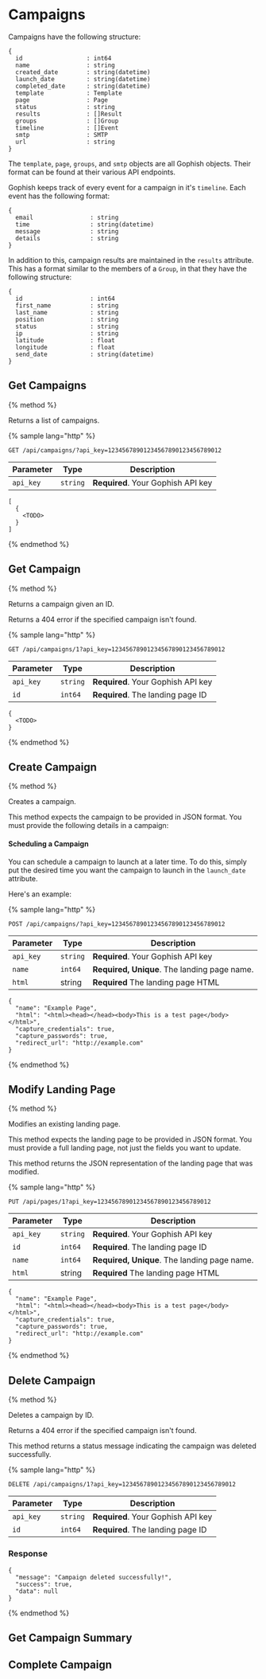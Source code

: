 # Campaigns

Campaigns have the following structure:

```
{
  id                  : int64
  name                : string
  created_date        : string(datetime)
  launch_date         : string(datetime)
  completed_date      : string(datetime)
  template            : Template
  page                : Page
  status              : string
  results             : []Result
  groups              : []Group
  timeline            : []Event
  smtp                : SMTP
  url                 : string
}
```

The `template`, `page`, `groups`, and `smtp` objects are all Gophish objects. Their format can be found at their various API endpoints.

Gophish keeps track of every event for a campaign in it's `timeline`. Each event has the following format:

```
{
  email                : string
  time                 : string(datetime)
  message              : string
  details              : string
}
```

In addition to this, campaign results are maintained in the `results` attribute. This has a format similar to the members of a `Group`, in that they have the following structure:

```
{
  id                   : int64
  first_name           : string
  last_name            : string
  position             : string
  status               : string
  ip                   : string
  latitude             : float
  longitude            : float
  send_date            : string(datetime)
}
```

## Get Campaigns
{% method %}

Returns a list of campaigns.

{% sample lang="http" %}
```http
GET /api/campaigns/?api_key=12345678901234567890123456789012
```
| Parameter | Type | Description |
| --------- | ---- | ----------- |
| `api_key` | `string` | **Required**. Your Gophish API key |

```
[
  {
    <TODO>
  }
]
```
{% endmethod %}

## Get Campaign
{% method %}

Returns a campaign given an ID. 

Returns a 404 error if the specified campaign isn't found.

{% sample lang="http" %}
```http
GET /api/campaigns/1?api_key=12345678901234567890123456789012
```
| Parameter | Type | Description |
| --------- | ---- | ----------- |
| `api_key` | `string` | **Required**. Your Gophish API key |
| `id`      | `int64`  | **Required**. The landing page ID  |

```
{
  <TODO>
}
```
{% endmethod %}

## Create Campaign
{% method %}

Creates a campaign.

This method expects the campaign to be provided in JSON format. You must provide the following details in a campaign:

<TODO>

#### Scheduling a Campaign

You can schedule a campaign to launch at a later time. To do this, simply put the desired time you want the campaign to launch in the `launch_date` attribute.

Here's an example:

{% sample lang="http" %}
```http
POST /api/campaigns/?api_key=12345678901234567890123456789012
```
| Parameter | Type | Description |
| --------- | ---- | ----------- |
| `api_key` | `string` | **Required**. Your Gophish API key |
| `name`      | `int64`  | **Required, Unique**. The landing page name.|
| `html` | string | **Required** The landing page HTML |

```
{
  "name": "Example Page",
  "html": "<html><head></head><body>This is a test page</body></html>",
  "capture_credentials": true,
  "capture_passwords": true,
  "redirect_url": "http://example.com"
}
```
{% endmethod %}

## Modify Landing Page
{% method %}

Modifies an existing landing page.

This method expects the landing page to be provided in JSON format. You must provide a full landing page, not just the fields you want to update.

This method returns the JSON representation of the landing page that was modified.

{% sample lang="http" %}
```http
PUT /api/pages/1?api_key=12345678901234567890123456789012
```
| Parameter | Type | Description |
| --------- | ---- | ----------- |
| `api_key` | `string` | **Required**. Your Gophish API key |
| `id`      | `int64`  | **Required**. The landing page ID  |
| `name`      | `int64`  | **Required, Unique**. The landing page name.|
| `html` | string | **Required** The landing page HTML |

```
{
  "name": "Example Page",
  "html": "<html><head></head><body>This is a test page</body></html>",
  "capture_credentials": true,
  "capture_passwords": true,
  "redirect_url": "http://example.com"
}
```
{% endmethod %}

## Delete Campaign
{% method %}

Deletes a campaign by ID. 

Returns a 404 error if the specified campaign isn't found.

This method returns a status message indicating the campaign was deleted successfully.

{% sample lang="http" %}
```http
DELETE /api/campaigns/1?api_key=12345678901234567890123456789012
```
| Parameter | Type | Description |
| --------- | ---- | ----------- |
| `api_key` | `string` | **Required**. Your Gophish API key |
| `id`      | `int64`  | **Required**. The landing page ID  |

### Response
```
{
  "message": "Campaign deleted successfully!",
  "success": true,
  "data": null
}
```
{% endmethod %}

## Get Campaign Summary

<TODO>

## Complete Campaign

<TODO>








